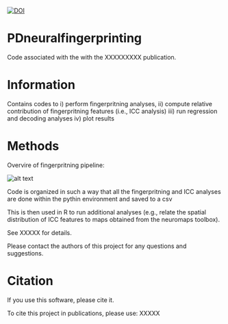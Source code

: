 [![DOI](https://zenodo.org/badge/449755672.svg)](XXXXX)

# PDneuralfingerprinting

Code associated with the with the XXXXXXXXX publication.

# Information

Contains codes to i) perform fingerpritning analyses, ii) compute relative contribution of fingerpritning features (i.e., ICC analysis) iii) run regression and decoding analyses iv) plot results 

# Methods

Overvire of fingerpritning pipeline:

![alt text](https://github.com/[username]/[reponame]/blob/[branch]/image.jpg?raw=true)


Code is organized in such a way that all the fingerpritning and ICC analyses are done within the pythin environment and saved to a csv

This is then used in R to run additional analyses (e.g., relate the spatial distribution of ICC features to maps obtained from the neuromaps toolbox).

See XXXXX for details.

Please contact the authors of this project for any questions and suggestions.

# Citation

If you use this software, please cite it.

To cite this project in publications, please use:
XXXXX

